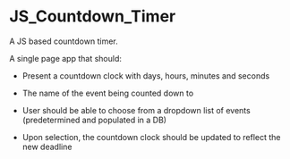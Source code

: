 # JS_Countdown_Timer
A JS based countdown timer.

A single page app that should:
- Present a countdown clock with days, hours, minutes and seconds
- The name of the event being counted down to

- User should be able to choose from a dropdown list of events (predetermined and populated in a DB)
- Upon selection, the countdown clock should be updated to reflect the new deadline
